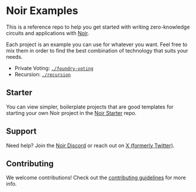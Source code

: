 # Noir Examples

This is a reference repo to help you get started with writing zero-knowledge circuits and applications with [Noir](https://noir-lang.org/).

Each project is an example you can use for whatever you want. Feel free to mix them in order to find the best combination of technology that suits your needs.

- Private Voting: [`./foundry-voting`](./foundry-voting)
- Recursion: [`./recursion`](./recursion/)

## Starter

You can view simpler, boilerplate projects that are good templates for starting your own Noir project in the [Noir Starter](https://github.com/noir-lang/noir-starter) repo.

## Support

Need help? Join the [Noir Discord](https://discord.gg/JtqzkdeQ6G) or reach out on [X (formerly Twitter)](https://x.com/NoirLang).

## Contributing

We welcome contributions! Check out the [contributing guidelines](./CONTRIBUTING.md) for more info.
